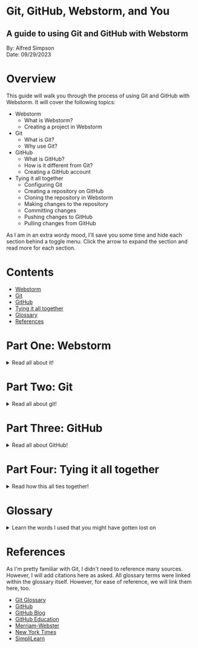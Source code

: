 # Git, GitHub, Webstorm, and You

## A guide to using Git and GitHub with Webstorm

By: Alfred Simpson <br>
Date: 09/29/2023

# Overview

This guide will walk you through the process of using Git and GitHub with Webstorm. It will cover the following topics:

- Webstorm
    - What is Webstorm?
    - Creating a project in Webstorm
- Git
    - What is Git?
    - Why use Git?
- GitHub
    - What is GitHub?
    - How is it different from Git?
    - Creating a GitHub account
- Tying it all together
    - Configuring Git
    - Creating a repository on GitHub
    - Cloning the repository in Webstorm
    - Making changes to the repository
    - Committing changes
    - Pushing changes to GitHub
    - Pulling changes from GitHub

As I am in an extra wordy mood, I'll save you some time and hide each section behind a toggle menu. Click the arrow to
expand the section and read more for each section.

# Contents

- [Webstorm](#part-one-webstorm)
- [Git](#part-two-git)
- [GitHub](#part-three-github)
- [Tying it all together](#part-four-tying-it-all-together)
- [Glossary](#glossary)
- [References](#references)

# Part One: Webstorm

<details>
<summary> Read all about it!</summary>
Webstorm is a JavaScript IDE (Integrated Development Environment) developed by JetBrains. It is a powerful tool that allows you to write, edit, and debug code in a single application. It also has built-in support for Git and GitHub, which makes it a great tool for working on projects that use Git and GitHub. While other editors exist, such as VisualStudio Code, those are actually just text editors with extensions that add IDE-like functionality. Webstorm is a true IDE, and as such, it is the best tool for the job. Maybe - I don't know, I'm not your mom. Use whatever you want. 

## Downloading Webstorm

You can download Webstorm directly from [JetBrains' website](https://www.jetbrains.com/webstorm/). It is free for
students, and you can get a [free student license](https://www.jetbrains.com/community/education/#students/) by signing
up with your school email address. Once you have downloaded and installed Webstorm, you can open it up and get started.

As a side note: While JetBrains offers a student license, it must be renewed annually. Failure to renew can result in
your license being revoked. If you are no longer a student, you can purchase a license for Webstorm. If you still are a
student and let your license lap, it will give you a headache trying to get it back. Trust me. In the case that you do
lose your license and need to download Webstorm for a class like IS-117 at NJIT, start
by [contacting their support team](https://www.jetbrains.com/support/). When that
fails, [contact their sales team](https://www.jetbrains.com/support/sales/#email-sales) and explain your situation. They
will likely ask you to provide proof that you are a student, such as a transcript or a copy of your student ID. Once you
have done that, they will give you a new license. Hopefully, anyway - Many of my peers experienced long delays in
getting their licenses renewed.

## Installing Webstorm

Once you have your license and you downloaded Webstorm, installation is simple. Double-click the file you downloaded and
follow the on-screen instructions. Once it is installed, you can open it up and get started.

## Creating a project in Webstorm

When you first open Webstorm, you will be greeted with a welcome screen. From here, you can create a new project, open
an existing project, or check out a project from a version control system. For now, we will create a new project.

As you create a new project, you'll notice that it gives you options for project types.<br>
![Options to choose from](img/img.png)

To get in the habit of doing so, I chose Bootstrap. If you're also taking IS-117 with Dr. Hendela at NJIT, it's likely
that you will need to use Bootstrap eventually as well. Get in the habit of creating a new project with Bootstrap now,
and you'll save yourself some time later. Once you select your project type (or didn't), just add a name and click "
Create".

It should look like this if you chose to get started with Bootstrap like I did:
![A screenshot of the creation screen](img/img_2.png)
Of course, your directory and file name will be different. Do what feels right for you.

If you don't add it, there are other ways to import bootstrap to your project. You can do so by importing it from a CDN,
or by downloading the files and adding them to your project manually. However, if you're going to be using Bootstrap
anyway, you might as well add it now. Right? Right.

Now that you've created your project, and if you imported Bootstrap, you should see something like this:
<br>
![The file hierarchy](img/img_1.png)
<br>
However, you'll notice I have a few extra files in my project. That's because I'm taking screenshots after the fact.
Let's get you caught up to speed.

### Creating a new file (or two)

To create a new file, right-click on the directory you want to create it in, and select "New" -> then select the file
type you want to create. I have an index.html file and README.md file in my project.

![Creating a new file menu](img/newfile.png)

If you click HTML file, it will create a prompt you to name the file. I chose index.html. All you need to type is
index - it will add the .html at the end. You can now edit the file to say whatever you want.
<br>
![A screenshot of the html file](img/indexhtml.png)
<br>
The README.md was my own addition. You're reading it now. Or in the future. I'll be in the past when you read this. But
hopefully still present. Time is wibbly-wobbly.

But you'll notice I did not have an option for creating a markdown file. That's okay - all you need to do is create a
new file and name it README.md. It will automatically be a markdown file.

### But what's the img.png file?

I'm glad you asked, me. I'm using it to show you why Webstorm makes sense to use for projects like this.

First off, naming a file img.png is a bad idea. It's not descriptive, and it's not helpful. But I'm using it to show you
how Webstorm handles images. Now, editing an image or file name isn't as easy as right-clicking on the file and
selecting rename.
<br>

![See how to edit the name](img/editingnames.png)

<br>

I mean, it is -> but it's not in the main context menu. Instead, we have shift+F6. That's a hotkey that allows you to
rename it.

When renaming a file, it will also rename the image in the file it's found in! That's pretty neat.
![Screenshot showing refactoring an image after renaming it](img/refactoring.png)

But what if you want to move the image to a different directory? Well, you can do that too. Just drag and drop it into
the directory you want it to be in. It will automatically update the file path in the file it's found in.

Before:
<br>

![A screenshot showing how it looks before](img/before.png)

<br>

After:

![A screenshot showing the refactoring](img/after.png)

<br>

<br>

Even better. 

Now that we've covered the basics of Webstorm, let's move on to Git. You just learned how to create a project, but the last thing we'd want is for something to happen to it.
</details>

# Part Two: Git

<details>
<summary> Read all about git!</summary>

## What is Git?

[Git](#git) is a version control system. 
It allows you to track changes to files and directories over time. **Version control?** Yes, version control. Ever work on a project, and you didn't realize you were about to do something that would break **everything**? Or maybe it was working a few minutes ago, and now it's not. We've all been there. I have. Often. I accidentally broke NICC's entire website at 1 am the night before a big event. If I didn't have version control in place, I would have been having _a bad time_.

Version controlling is just a way to make sure that you can always take a few steps back when you need to. Imagine having version control for conversations? Amazing. I'd love that. Except git exists - and my imaginary time machine for conversations does not.


## Why use Git?

Well, after learning about what Git is - why wouldn't you use Git? Git allows you to revert your changes. Git allows you to work with others seamlessly. Most importantly, Git allows you to fix your mistakes. Providing, of course, that you follow the golden rules of Git:

- Commit early
- Commit often
- Leave good commit messages
- If you make a change & it works: Commit and leave a message saying what you did.
- If you make a change & it doesn't work: ~~pretend someone else did it~~ Fix it locally, leaving comments as to why it didn't work.
- Don't work in production or live code.
- Don't work in production or live code.
- Don't work in production or live code.

If you follow these rules, you'll be fine. If you don't, you'll be fine until you're not. Which isn't great, but you'll learn like all of us do - by breaking and rebuilding things.

## Installing Git

Are you on Linux? Fantastic! Use your favorite package manager to install Git. On most Debian distributions, a simple:
```sudo apt install git``` will do the trick.

Are you on Windows or Mac? That's cool, too! You can download Git from [Git's website](https://git-scm.com/downloads).

Simply download and install Git. It's that easy.

Of course, you'll need to actually configure your Git to work appropriately. We'll cover that in the next section.

</details>

# Part Three: GitHub

<details>
<summary> Read all about GitHub!</summary>

Okay, so you have Webstorm installed and now Git is active on your machine. You know you want to use version control because it's amazing - but where are you hosting your code? You could use [GitLab](https://about.gitlab.com/), Atlassian's [BitBucket](https://bitbucket.org/product), any other number of services. While I have personally noticed people speaking about GitLab more often lately, it still is not the go-to Git Repository. A very large majority of the world is using GitHub, and we are, too.  

## What is GitHub?

GitHub is a web-based Git repository. It's used by private people like, or Enterprises like [Microsoft](https://github.com/microsoft). In fact, GitHub has been owned by Microsoft since 2018 (Source: [New York Times](https://www.nytimes.com/2018/06/04/technology/microsoft-github-cloud-computing.html)). Can you believe they paid $7.5 Billion for GitHub? I can. Here's why:

GitHub lets you host your code remotely and is a great place to examine open-source coding projects. It's used by over 100,000,000 people as of January 2023. (Source: [GitHub Blog](https://github.blog/2023-01-25-100-million-developers-and-counting/)).

## How is it different from Git?

But wait, why do we need something like GitHub if we have Git? Git lets us version control, but GitHub lets us do so remotely. It also lets us work with others on projects. It's a great way to collaborate with others on projects. GitHub uses Git. Git does not use GitHub. At least, not that I could find.

SimpliLearn actually gives a really good explanation of the difference between Git and GitHub. "While they both provide source code management (SCM) and make merging and sharing code easier, this is pretty much where their similarities end. Think of Git as a single computer and GitHub as a network of multiple interconnected computers, all with the same end goal but a wildly different role to get there." (Source: [SimpliLearn](https://www.simplilearn.com/tutorials/git-tutorial/git-vs-github#git_and_github_operate_completely_differently)



## Creating a GitHub account

To create a GitHub account, you'll just need to go to GitHub's site. You can do so by clicking [here](https://github.com/). From there, click on signup, and you'll see a screen like this: <br>
![A screenshot of the signup page](SignUp.png)
<br>

Follow the prompts to get started. Eventually you will have your very own GitHub account. As a side note: make sure to use your .edu email if you're signing up for the first time. They do offer pretty sweet [education deals](https://education.github.com/). 
</details>

# Part Four: Tying it all together

<details>
<summary> Read how this all ties together!</summary>

## Make it all work!

Now that we know what Git is and created our GitHub account, let's tie it all together. We'll need to configure our accounts, create the repository, and then push it.

## Configuring Git & GitHub

To configure Git on your local machine for GitHub. Open up your favorite terminal or, using Webstorm, open up the terminal. You can press Alt+F12 to do so on Windows. 
You'll need to run the following commands:

```git config --global user.name <Your Github User Name>```

For example, mine is:
```git config --global user.name AlfredSimpson```

Next, configure your email address. Use the same from your GitHub account.
```git config --global user.email <email address>```


## Initialize a repository

Great, that's set up. Now we should initialize our repository. This means to basically take wherever we're working and configure it to be a place where we can use Git.

To do so, use:
```git init```
Note: Make sure you're in the directory where your work is.  I'm working in X:\RandomGithub\A02, so it looks like this:
![A screenshot of a git init in the terminal](img/gitinit.png)


## Creating a repository on GitHub

We've initialized our repository. Now we are going to go much faster. 

### Create your branch
We're going to switch to a new branch main using the following code:

```git checkout -b main```
Note: A branch is where we're developing everything! Older terminology may use master, but that's outdated and a bit racist. I use main. You can call yours Billy. Whatever you'd like, it really doesn't matter.
Additional note: You can also initialize a repo and automatically be in the branch using ```git init -b main```.

### Add your files

What good is version controlling if you don't add things to control? Add all files you want to version control either individually, or by using:
``` git add --all``` or ```git add -A```

You'll probably see some lovely warnings the first time you do this:
![Git Warnings](gitwarnings.png)

That's okay. Don't worry about it. LF stands for line feed. CRLF stands for carriage return line feed. It's a line ending. It's a thing. It's not a big deal. It's just a warning. You can ignore it. It's just letting you know that it will make changes. It's not a big deal.



</details>

# Glossary

<details>
<summary> Learn the words I used that you might have gotten lost on</summary>

Some definitions were known to me, and one or two were not. However, when possible, I chose to include an official definition from Git or other sources. Sometimes only because I thought it was funny and clearly written by a developer who couldn't see the forest for the trees. When it was overly technical, I wrote a more simple definition.

### Branch

A line of development.
- Source: [Git](https://git-scm.com/docs/gitglossary#Documentation/gitglossary.txt-aiddefbranchabranch)<br>

A version of a version-controlled project that enables you to work on multiple projects simultaneously and, if you want, with other people, without potentially catastrophic damage done to the codebase. 
- Source: Me<br>

### Clone

A clone is a copy of a remote repository on your local machine. Used in command-line as <br>
```git clone <url>```
- Source: Me

### Commit

noun: A single point in the Git history;
<br>
verb: The action of storing a new snapshot of the project's state in the Git History;
- Source: [Git](https://git-scm.com/docs/gitglossary#Documentation/gitglossary.txt-aiddefcommitacommit)

### Fetch

"Fetching a branch means to get the branch’s head ref from a remote repository, to find out which objects are missing from the local object database, and to get them, too."
- Source: [Git](https://git-scm.com/docs/gitglossary#Documentation/gitglossary.txt-aiddeffetchafetch)

In other words: Get the most recent version of everything in a repository and make sure nothing is missing.
- Source: Me

### Git
A free and open source distributed version control system designed to handle everything from small to very large projects with speed and efficiency. <br> 
- Source: [Git](https://git-scm.com/)

A foolish or worthless person <br>
- Source: [Merriam-Webster](https://www.merriam-webster.com/dictionary/git);<br>

A time machine for your code 
- Source: Me <br>

### GitHub

GitHub describes itself as the "complete developer platform to build, scale, and deliver secure software." 
- Source: [GitHub](https://github.com/about)

For all intents and purposes, it is a remote repository for your code. 
- Source: **Me**

### Merge

_verb:_ "To bring the contents of another branch or external repository into the current branch."; <br>
_noun:_ "a successful merge results in the creation of a single commit representing the result of the merge."
- Source: [Git](https://git-scm.com/docs/gitglossary#Documentation/gitglossary.txt-aiddefmergeamerge)

### Merge Conflict

"An event that occurs when Git is unable to automatically resolve differences in code between two commits."
- Source: [GitKraken](https://www.gitkraken.com/learn/git/tutorials/how-to-resolve-merge-conflict-in-git#:~:text=A%20merge%20conflict%20is%20an,merge%20commits%20without%20your%20help.)

### Pull

"To fetch and merge a branch"
- Source: [Git](https://git-scm.com/docs/gitglossary#Documentation/gitglossary.txt-aiddefpullapull) <br>

Retrieve the most recent version of a repository from a remote repository to your local machine.
- Source: Me

### Push

"Pushing a branch means to get the branch's head ref from a remote repository, find out if it is an ancestor to the branch's local head ref, and in that case, putting all objects, which are reachable from the local head ref, and which are missing from the remote repository, into the remote object database, and updating the remote head ref."
- Source: [Git](https://git-scm.com/docs/gitglossary#Documentation/gitglossary.txt-aiddefpushapush)

Send your committed changes to a remote repository. 
- Source: Me

### Remote

A non-local device or repository. In this instance, we are referring to a repository. It resides in a different location than your local machine. 
- Source: Me

### Repository

"A collection of refs together with an object database containing all objects which are reachable from the refs, possibly accompanied by metadata from one or more porcelains."
- Source: [Git](https://git-scm.com/docs/gitglossary#Documentation/gitglossary.txt-aiddefrepositoryarepository) <br>

A place where things are stored, like your code. 
- Source: Me

</details>

# References

As I'm pretty familiar with Git, I didn't need to reference many sources. However, I will add citations here as asked. All glossary terms were linked within the glossary itself. However, for ease of reference, we will link them here, too.  

- [Git Glossary](https://git-scm.com/docs/gitglossary)
- [GitHub](https://github.com)
- [GitHub Blog](https://github.blog/2023-01-25-100-million-developers-and-counting/)
- [GitHub Education](https://education.github.com/)
- [Merriam-Webster](https://www.merriam-webster.com/dictionary/git)
- [New York Times](https://www.nytimes.com/2018/06/04/technology/microsoft-github-cloud-computing.html)
- [SimpliLearn](https://www.simplilearn.com/tutorials/git-tutorial/git-vs-github#git_and_github_operate_completely_differently)

